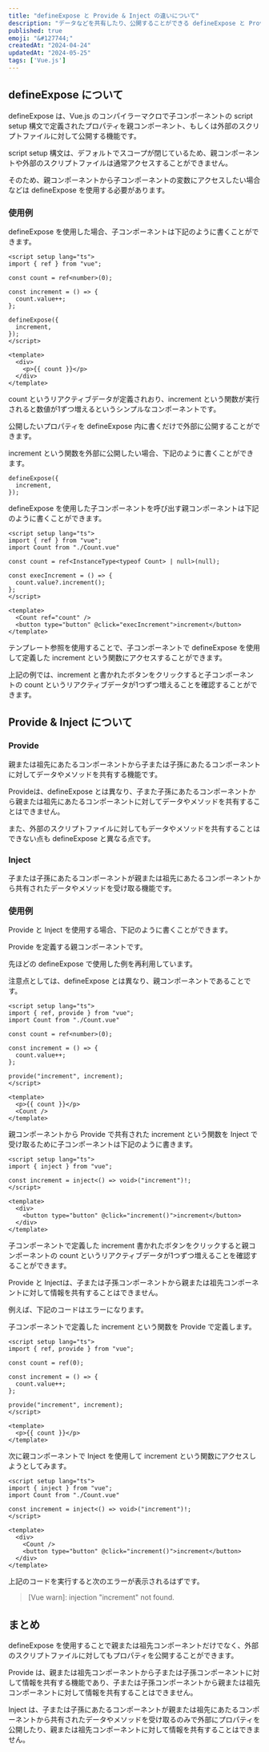 ```yaml
---
title: "defineExpose と Provide & Inject の違いについて"
description: "データなどを共有したり、公開することができる defineExpose と Provide & Inject の違いについてまとめる。"
published: true
emoji: "&#127744;"
createdAt: "2024-04-24"
updatedAt: "2024-05-25"
tags: ['Vue.js']
---
```


## defineExpose について

defineExpose は、Vue.js のコンパイラーマクロで子コンポーネントの script setup 構文で定義されたプロパティを親コンポーネント、もしくは外部のスクリプトファイルに対して公開する機能です。  

script setup 構文は、デフォルトでスコープが閉じているため、親コンポーネントや外部のスクリプトファイルは通常アクセスすることができません。  

そのため、親コンポーネントから子コンポーネントの変数にアクセスしたい場合などは defineExpose を使用する必要があります。  

### 使用例

defineExpose を使用した場合、子コンポーネントは下記のように書くことができます。  

```vue
<script setup lang="ts">
import { ref } from "vue";

const count = ref<number>(0);

const increment = () => {
  count.value++;
};

defineExpose({
  increment,
});
</script>

<template>
  <div>
    <p>{{ count }}</p>
  </div>
</template>
```

count というリアクティブデータが定義されおり、increment という関数が実行されると数値が1ずつ増えるというシンプルなコンポーネントです。  

公開したいプロパティを defineExpose 内に書くだけで外部に公開することができます。

increment という関数を外部に公開したい場合、下記のように書くことができます。  

```
defineExpose({
  increment,
});
```

defineExpose を使用した子コンポーネントを呼び出す親コンポーネントは下記のように書くことができます。    

```vue
<script setup lang="ts">
import { ref } from "vue";
import Count from "./Count.vue"

const count = ref<InstanceType<typeof Count> | null>(null);

const execIncrement = () => {
  count.value?.increment();
};
</script>

<template>
  <Count ref="count" />
  <button type="button" @click="execIncrement">increment</button>
</template>
```

テンプレート参照を使用することで、子コンポーネントで defineExpose を使用して定義した increment という関数にアクセスすることができます。  

上記の例では、increment と書かれたボタンをクリックすると子コンポーネントの count というリアクティブデータが1つずつ増えることを確認することができます。

## Provide & Inject について

### Provide

親または祖先にあたるコンポーネントから子または子孫にあたるコンポーネントに対してデータやメソッドを共有する機能です。  

Provideは、defineExpose とは異なり、子また子孫にあたるコンポーネントから親または祖先にあたるコンポーネントに対してデータやメソッドを共有することはできません。  

また、外部のスクリプトファイルに対してもデータやメソッドを共有することはできない点も defineExpose と異なる点です。  

### Inject

子または子孫にあたるコンポーネントが親または祖先にあたるコンポーネントから共有されたデータやメソッドを受け取る機能です。  

### 使用例

Provide と Inject を使用する場合、下記のように書くことができます。  

Provide を定義する親コンポーネントです。  

先ほどの defineExpose で使用した例を再利用しています。  

注意点としては、defineExpose とは異なり、親コンポーネントであることです。  

```vue
<script setup lang="ts">
import { ref, provide } from "vue";
import Count from "./Count.vue"

const count = ref<number>(0);

const increment = () => {
  count.value++;
};

provide("increment", increment);
</script>

<template>
  <p>{{ count }}</p>
  <Count />
</template>
```

親コンポーネントから Provide で共有された increment という関数を Inject で受け取るために子コンポーネントは下記のように書きます。  

```vue
<script setup lang="ts">
import { inject } from "vue";

const increment = inject<() => void>("increment")!;
</script>

<template>
  <div>
    <button type="button" @click="increment()">increment</button>
  </div>
</template>
```

子コンポーネントで定義した increment 書かれたボタンをクリックすると親コンポーネントの count というリアクティブデータが1つずつ増えることを確認することができます。  

Provide と Injectは、子または子孫コンポーネントから親または祖先コンポーネントに対して情報を共有することはできません。  

例えば、下記のコードはエラーになります。  

子コンポーネントで定義した increment という関数を Provide で定義します。  

```vue
<script setup lang="ts">
import { ref, provide } from "vue";

const count = ref(0);

const increment = () => {
  count.value++;
};

provide("increment", increment);
</script>

<template>
  <p>{{ count }}</p>
</template>
```

次に親コンポーネントで Inject を使用して increment という関数にアクセスしようとしてみます。  

```vue
<script setup lang="ts">
import { inject } from "vue";
import Count from "./Count.vue"

const increment = inject<() => void>("increment")!;
</script>

<template>
  <div>
    <Count />
    <button type="button" @click="increment()">increment</button>
  </div>
</template>
```

上記のコードを実行すると次のエラーが表示されるはずです。  

> [Vue warn]: injection "increment" not found. 

## まとめ

defineExpose を使用することで親または祖先コンポーネントだけでなく、外部のスクリプトファイルに対してもプロパティを公開することができます。  

Provide は、親または祖先コンポーネントから子または子孫コンポーネントに対して情報を共有する機能であり、子または子孫コンポーネントから親または祖先コンポーネントに対して情報を共有することはできません。  

Inject は、子または子孫にあたるコンポーネントが親または祖先にあたるコンポーネントから共有されたデータやメソッドを受け取るのみで外部にプロパティを公開したり、親または祖先コンポーネントに対して情報を共有することはできません。  
